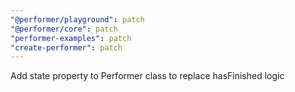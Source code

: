 ```yaml
---
"@performer/playground": patch
"@performer/core": patch
"performer-examples": patch
"create-performer": patch
---
```


Add state property to Performer class to replace hasFinished logic
